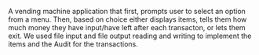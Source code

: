 
A vending machine application that first, prompts user to select an option from a menu. Then, based on choice either displays items, tells them how much money they have input/have left after each transacton, or lets them exit. We used file input and file output reading and writing to implement the items and the Audit for the transactions. 

